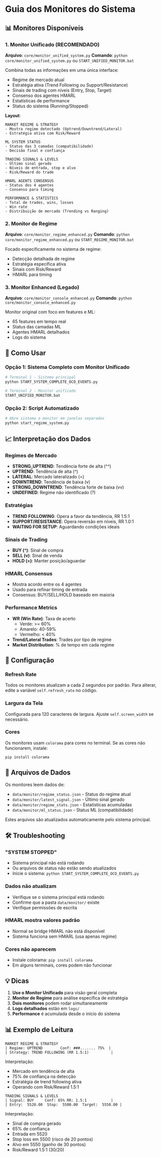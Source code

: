 # Guia dos Monitores do Sistema

## 📊 Monitores Disponíveis

### 1. Monitor Unificado (RECOMENDADO)
**Arquivo**: `core/monitor_unified_system.py`
**Comando**: `python core/monitor_unified_system.py` ou `START_UNIFIED_MONITOR.bat`

Combina todas as informações em uma única interface:
- Regime de mercado atual
- Estratégia ativa (Trend Following ou Support/Resistance)
- Sinais de trading com níveis (Entry, Stop, Target)
- Consenso dos agentes HMARL
- Estatísticas de performance
- Status do sistema (Running/Stopped)

**Layout**:
```
MARKET REGIME & STRATEGY
- Mostra regime detectado (Uptrend/Downtrend/Lateral)
- Estratégia ativa com Risk/Reward

ML SYSTEM STATUS
- Status das 3 camadas (compatibilidade)
- Decisão final e confiança

TRADING SIGNALS & LEVELS
- Último sinal gerado
- Níveis de entrada, stop e alvo
- Risk/Reward do trade

HMARL AGENTS CONSENSUS
- Status dos 4 agentes
- Consenso para timing

PERFORMANCE & STATISTICS
- Total de trades, wins, losses
- Win rate
- Distribuição de mercado (Trending vs Ranging)
```

### 2. Monitor de Regime
**Arquivo**: `core/monitor_regime_enhanced.py`
**Comando**: `python core/monitor_regime_enhanced.py` ou `START_REGIME_MONITOR.bat`

Focado especificamente no sistema de regime:
- Detecção detalhada de regime
- Estratégia específica ativa
- Sinais com Risk/Reward
- HMARL para timing

### 3. Monitor Enhanced (Legado)
**Arquivo**: `core/monitor_console_enhanced.py`
**Comando**: `python core/monitor_console_enhanced.py`

Monitor original com foco em features e ML:
- 65 features em tempo real
- Status das camadas ML
- Agentes HMARL detalhados
- Logs do sistema

## 🚀 Como Usar

### Opção 1: Sistema Completo com Monitor Unificado
```bash
# Terminal 1 - Sistema principal
python START_SYSTEM_COMPLETE_OCO_EVENTS.py

# Terminal 2 - Monitor unificado
START_UNIFIED_MONITOR.bat
```

### Opção 2: Script Automatizado
```bash
# Abre sistema e monitor em janelas separadas
python start_regime_system.py
```

## 📈 Interpretação dos Dados

### Regimes de Mercado
- **STRONG_UPTREND**: Tendência forte de alta (^^)
- **UPTREND**: Tendência de alta (^)
- **LATERAL**: Mercado lateralizado (=)
- **DOWNTREND**: Tendência de baixa (v)
- **STRONG_DOWNTREND**: Tendência forte de baixa (vv)
- **UNDEFINED**: Regime não identificado (?)

### Estratégias
- **TREND FOLLOWING**: Opera a favor da tendência, RR 1.5:1
- **SUPPORT/RESISTANCE**: Opera reversão em níveis, RR 1.0:1
- **WAITING FOR SETUP**: Aguardando condições ideais

### Sinais de Trading
- **BUY (^)**: Sinal de compra
- **SELL (v)**: Sinal de venda
- **HOLD (=)**: Manter posição/aguardar

### HMARL Consensus
- Mostra acordo entre os 4 agentes
- Usado para refinar timing de entrada
- Consensus: BUY/SELL/HOLD baseado em maioria

### Performance Metrics
- **WR (Win Rate)**: Taxa de acerto
  - Verde: >= 60%
  - Amarelo: 40-59%
  - Vermelho: < 40%
- **Trend/Lateral Trades**: Trades por tipo de regime
- **Market Distribution**: % de tempo em cada regime

## 🔧 Configuração

### Refresh Rate
Todos os monitores atualizam a cada 2 segundos por padrão.
Para alterar, edite a variável `self.refresh_rate` no código.

### Largura da Tela
Configurada para 120 caracteres de largura.
Ajuste `self.screen_width` se necessário.

### Cores
Os monitores usam `colorama` para cores no terminal.
Se as cores não funcionarem, instale:
```bash
pip install colorama
```

## 📁 Arquivos de Dados

Os monitores leem dados de:
- `data/monitor/regime_status.json` - Status do regime atual
- `data/monitor/latest_signal.json` - Último sinal gerado
- `data/monitor/regime_stats.json` - Estatísticas acumuladas
- `data/monitor/ml_status.json` - Status ML (compatibilidade)

Estes arquivos são atualizados automaticamente pelo sistema principal.

## 🛠️ Troubleshooting

### "SYSTEM STOPPED"
- Sistema principal não está rodando
- Ou arquivos de status não estão sendo atualizados
- Inicie o sistema: `python START_SYSTEM_COMPLETE_OCO_EVENTS.py`

### Dados não atualizam
- Verifique se o sistema principal está rodando
- Confirme que a pasta `data/monitor/` existe
- Verifique permissões de escrita

### HMARL mostra valores padrão
- Normal se bridge HMARL não está disponível
- Sistema funciona sem HMARL (usa apenas regime)

### Cores não aparecem
- Instale colorama: `pip install colorama`
- Em alguns terminais, cores podem não funcionar

## 💡 Dicas

1. **Use o Monitor Unificado** para visão geral completa
2. **Monitor de Regime** para análise específica de estratégia
3. **Dois monitores** podem rodar simultaneamente
4. **Logs detalhados** estão em `logs/`
5. **Performance** é acumulada desde o início do sistema

## 📊 Exemplo de Leitura

```
MARKET REGIME & STRATEGY
| Regime: UPTREND        Conf: ###....... 75%  |
| Strategy: TREND FOLLOWING (RR 1.5:1)          |
```

Interpretação:
- Mercado em tendência de alta
- 75% de confiança na detecção
- Estratégia de trend following ativa
- Operando com Risk/Reward 1.5:1

```
TRADING SIGNALS & LEVELS
| Signal: BUY     Conf: 65% RR: 1.5:1           |
| Entry:  5520.00  Stop:  5500.00  Target:  5550.00 |
```

Interpretação:
- Sinal de compra gerado
- 65% de confiança
- Entrada em 5520
- Stop loss em 5500 (risco de 20 pontos)
- Alvo em 5550 (ganho de 30 pontos)
- Risk/Reward 1.5:1 (30/20)